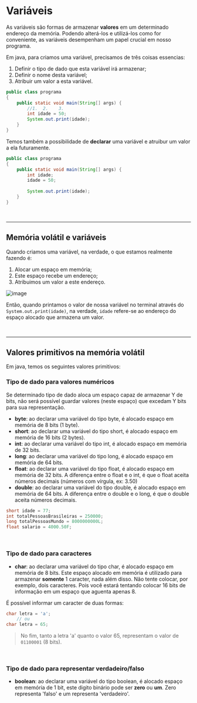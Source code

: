 # Variáveis
As variáveis são formas de armazenar __valores__ em um determinado endereço da memória. Podendo
alterá-los e utilizá-los como for conveniente, as variáveis desempenham um papel crucial 
em nosso programa. 

Em java, para criamos uma variável, precisamos de três coisas essencias:
1. Definir o tipo de dado que esta variável irá armazenar;
2. Definir o nome desta variável; 
3. Atribuir um valor a esta variável. 
```java
public class programa
{
    public static void main(String[] args) {
        //1.  2.    3.
        int idade = 50; 
        System.out.print(idade);
    }
}
```

Temos também a possibilidade de __declarar__ uma variável e atruibur um valor a ela futuramente.
```java
public class programa
{
    public static void main(String[] args) {
        int idade; 
        idade = 50;
        
        System.out.print(idade);
    }
}
```

<br>

_______________________

## Memória volátil e variáveis
Quando criamos uma variável, na verdade, o que estamos realmente fazendo é:
1. Alocar um espaço em memória;
2. Este espaço recebe um endereço;
3. Atribuimos um valor a este endereço.

![image](https://github.com/FireguiQueen/Java/assets/98475125/fda89935-d180-4a56-a0ff-f7be5b1015df)

Então, quando printamos o valor de nossa variável no terminal através do `System.out.print(idade)`, na verdade, `idade` refere-se
ao endereço do espaço alocado que armazena um valor.

<br>

_______________________

## Valores primitivos na memória volátil
Em java, temos os seguintes valores primitivos:

### Tipo de dado para valores numéricos
Se determinado tipo de dado aloca um espaço capaz de armazenar Y de bits, não será possível guardar valores (neste espaço) que excedam Y bits para sua representação.

- __byte__: ao declarar uma variável do tipo byte, é alocado espaço em memória de 8 bits (1 byte).
- __short__: ao declarar uma variável do tipo short, é alocado espaço em memória de 16 bits (2 bytes). 
- __int__: ao declarar uma variável do tipo int, é alocado espaço em memória de 32 bits.
- __long__: ao declarar uma variável do tipo long, é alocado espaço em memória de 64 bits. 
- __float__: ao declarar uma variável do tipo float, é alocado espaço em memória de 32 bits. A diferença entre o float e o int, é que o float aceita números decimais (números com vírgula, ex: 3.50)
- __double__: ao declarar uma variável do tipo double, é alocado espaço em memória de 64 bits. A diferença entre o double e o long, é que o double aceita números decimais.

```java
short idade = 77;
int totalPessoasBrasileiras = 250000;
long totalPessoasMundo = 8000000000L;
float salario = 4000.50F;
```

<br>

### Tipo de dado para caracteres 
- __char__: ao declarar uma variável do tipo char, é alocado espaço em memória de 8 bits. Este espaço alocado em memória é utilizado para armazenar __somente__ 1 caracter, nada além disso. Não tente colocar, por exemplo, dois caracteres. Pois você estará tentando colocar 16 bits de informação em um espaço que aguenta apenas 8.  

É possível informar um caracter de duas formas:
```java
char letra = 'a';
    // ou
char letra = 65; 
```
> No fim, tanto a letra 'a' quanto o valor 65, representam o valor de `01100001` (8 bits).

<br>

 ### Tipo de dado para representar verdadeiro/falso 
- __boolean__: ao declarar uma variável do tipo boolean, é alocado espaço em memória de 1 bit, este digito binário pode ser __zero__ ou __um__. Zero representa 'falso' e um representa 'verdadeiro'.  
